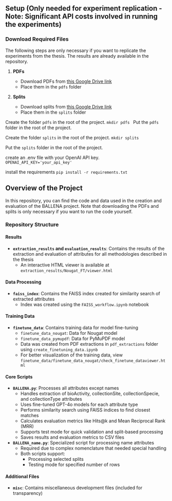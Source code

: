 
## Setup (Only needed for experiment replication - Note: Significant API costs involved in running the experiments)

### Download Required Files

The following steps are only necessary if you want to replicate the experiments from the thesis. The results are already available in the repository.

1. **PDFs**
   - Download PDFs from [this Google Drive link](https://drive.google.com/drive/folders/1YhAT8kQllSAYly4HtlmNd2jWxmcp-BrG?usp=sharing)
   - Place them in the `pdfs` folder

2. **Splits**
   - Download splits from [this Google Drive link](https://drive.google.com/drive/folders/1NXLQQsIXe0hz32KSOeSG1PCAzFLHoSGh?usp=share_link) 
   - Place them in the `splits` folder

Create the folder `pdfs` in the root of the project.
```mkdir pdfs ```
Put the `pdfs` folder in the root of the project.

Create the folder `splits` in the root of the project.
```mkdir splits ```

Put the `splits` folder in the root of the project.

create an .env file with your OpenAI API key.
```OPENAI_API_KEY='your_api_key'```

install the requirements
```pip install -r requirements.txt```

## Overview of the Project

In this repository, you can find the code and data used in the creation and evaluation of the BALLENA project. Note that downloading the PDFs and splits is only necessary if you want to run the code yourself.

### Repository Structure

#### Results
- **`extraction_results` and `evaluation_results`**: Contains the results of the extraction and evaluation of attributes for all methodologies described in the thesis
  - An interactive HTML viewer is available at `extraction_results/Nougat_FT/viewer.html`

#### Data Processing
- **`faiss_index`**: Contains the FAISS index created for similarity search of extracted attributes
  - Index was created using the `FAISS_workflow.ipynb` notebook

#### Training Data
- **`finetune_data`**: Contains training data for model fine-tuning
  - `finetune_data_nougat`: Data for Nougat model
  - `finetune_data_pymupdf`: Data for PyMuPDF model
  - Data was created from PDF extractions in `pdf_extractions` folder using `create_finetuning_data.ipynb`
  - For better visualization of the training data, view `finetune_data/finetune_data_nougat/check_finetune_dataviewer.html`

#### Core Scripts
- **`BALLENA.py`**: Processes all attributes except names
  - Handles extraction of bioActivity, collectionSite, collectionSpecie, and collectionType attributes
  - Uses fine-tuned GPT-4o models for each attribute type
  - Performs similarity search using FAISS indices to find closest matches
  - Calculates evaluation metrics like Hits@k and Mean Reciprocal Rank (MRR)
  - Supports test mode for quick validation and split-based processing
  - Saves results and evaluation metrics to CSV files
- **`BALLENA_name.py`**: Specialized script for processing name attributes
  - Required due to complex nomenclature that needed special handling
  - Both scripts support:
    - Processing selected splits
    - Testing mode for specified number of rows

#### Additional Files
- **`misc`**: Contains miscellaneous development files (included for transparency)
